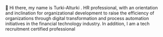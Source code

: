  👋 Hi there, my name is Turki-Alturki
  . HR professional, with an orientation and inclination for organizational development to raise the efficiency of organizations through digital transformation and process automation initiatives in the financial technology industry. In addition, I am a tech recruitment certified professional
